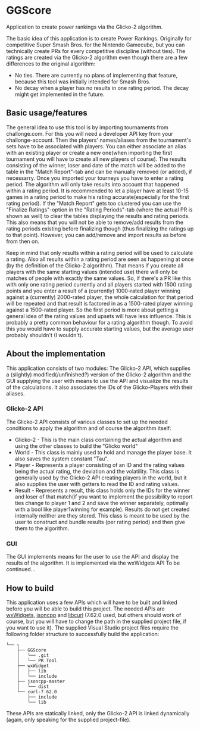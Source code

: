 # GGScore
Application to create power rankings via the Glicko-2 algorithm.

The basic idea of this application is to create Power Rankings.
Originally for competitive Super Smash Bros. for the Nintendo Gamecube, but you can technically create PRs for every competitive discipline (without ties).
The ratings are created via the Glicko-2 algorithm even though there are a few differences to the original algorithm:
  - No ties. There are currently no plans of implementing that feature, because this tool was initially intended for Smash Bros.
  - No decay when a player has no results in one rating period. The decay might get implemented in the future.

## Basic usage/features

The general idea to use this tool is by importing tournaments from challonge.com. For this you will need a developer API key from your challonge-account.
Then the players' names/aliases from the tournament's sets have to be associated with players. You can either associate an alias with an existing player or create a new one(when importing the first tournament you will have to create all new players of course). The results consisting of the winner, loser and date of the match will be added to the table in the "Match Report"-tab and can be manually removed (or added), if necessarry. 
Once you imported your tourneys you have to enter a rating period. The algorithm will only take results into account that happened within a rating period. It is recommended to let a player have at least 10-15 games in a rating period to make his rating accurate(especially for the first rating period).
If the "Match Report" gets too clustered you can use the "Finalize Ratings"-option in the "Rating Periods"-tab (where the actual PR is shown as well) to clear the tables displaying the results and rating periods. This also means that you will not be able to remove/add results from the rating periods existing before finalizing though (thus finalizing the ratings up to that point). However, you can add/remove and import results as before from then on.

Keep in mind that only results within a rating period will be used to calculate a rating.
 Also all results within a rating period are seen as happening at once (by the definition of the Glicko-2 algorithm). That means if you create all players with the same starting values (intended use) there will only be matches of people with exactly the same values. So, if there's a PR like this with only one rating period currently and all players started with 1500 rating points and you enter a result of a (currently) 1000-rated player winning against a (currently) 2000-rated player, the whole calculation for that period will be repeated and that result is factored in as a 1500-rated player winning against a 1500-rated player. 
 So the first period is more about getting a general idea of the rating values and upsets will have less influence. 
 This is probably a pretty common behaviour for a rating algorithm though. To avoid this you would have to supply accurate starting values, but the average user probably shouldn't (I wouldn't).
 
 
## About the implementation
 
 This application consists of two modules: The Glicko-2 API, which supplies a (slightly) modified(/unfinished?) version of the Glicko-2 algorithm and the GUI supplying the user with means to use the API and visualize the results of the calculations. It also associates the IDs of the Glicko-Players with their aliases.
 
 ### Glicko-2 API
 
 The Glicko-2 API consists of various classes to set up the needed conditions to apply the algorithm and of course the algorithm itself:
 
 - Glicko-2 -
This is the main class containing the actual algorithm and using the other classes to build the "Glicko world"
 - World -
 This class is mainly used to hold and manage the player base. It also saves the system constant "Tau".
 - Player -
 Represents a player consisting of an ID and the rating values being the actual rating, the deviation and the volatility.
 This class is generally used by the Glicko-2 API creating players in the world, but it also supplies the user with getters to read the ID and rating values.
 - Result -
 Represents a result, this class holds only the IDs for the winner and loser of that match(if you want to implement the possibility to report ties change to player 1 and 2 and save the winner separately, optimally with a bool like player1winning for example).
 Results do not get created internally neither are they stored. This class is meant to be used by the user to construct and bundle results (per rating period) and then give them to the algorithm.
 
 ### GUI
 
 The GUI implements means for the user to use the API and display the results of the algorithm.
 It is implemented via the wxWidgets API
 To be continued...
 
 
 ## How to build
 
 This application uses a few APIs which will have to be built and linked before you will be able to build this project.
 The needed APIs are [wxWidgets](https://wxwidgets.org/), [jsoncpp](https://github.com/open-source-parsers/jsoncpp) and [libcurl](https://curl.haxx.se/libcurl/) (7.62.0 used, but others should work of course, but you will have to change the path in the supplied project file, if you want to use it).
 The supplied Visual Studio project files require the following folder structure to successfully build the application:
 
 ```
 └── ┐
     ├── GGScore
     │   └── .git
     │   └── PR Tool 
     ├── wxWidget
     │   ├── lib
     │   └── include
     ├── jsoncpp-master
     │   └── dist
     └── curl-7.62.0
         ├── include
         └── lib
```
 These APIs are statically linked, only the Glicko-2 API is linked dynamically (again, only speaking for the supplied project-file).

